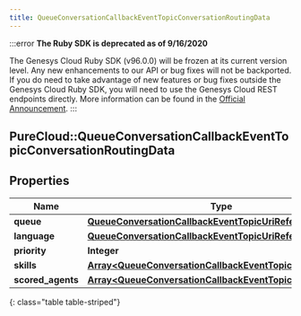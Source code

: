 ```yaml
---
title: QueueConversationCallbackEventTopicConversationRoutingData
---
```


:::error
**The Ruby SDK is deprecated as of 9/16/2020**

The Genesys Cloud Ruby SDK (v96.0.0) will be frozen at its current version level. Any new enhancements to our API or bug fixes will not be backported. If you do need to take advantage of new features or bug fixes outside the Genesys Cloud Ruby SDK, you will need to use the Genesys Cloud REST endpoints directly. More information can be found in the [Official Announcement](https://developer.mypurecloud.com/forum/t/announcement-genesys-cloud-ruby-sdk-end-of-life/8850).
:::


## PureCloud::QueueConversationCallbackEventTopicConversationRoutingData

## Properties

|Name | Type | Description | Notes|
|------------ | ------------- | ------------- | -------------|
| **queue** | [**QueueConversationCallbackEventTopicUriReference**](QueueConversationCallbackEventTopicUriReference.html) |  | [optional] |
| **language** | [**QueueConversationCallbackEventTopicUriReference**](QueueConversationCallbackEventTopicUriReference.html) |  | [optional] |
| **priority** | **Integer** |  | [optional] |
| **skills** | [**Array&lt;QueueConversationCallbackEventTopicUriReference&gt;**](QueueConversationCallbackEventTopicUriReference.html) |  | [optional] |
| **scored_agents** | [**Array&lt;QueueConversationCallbackEventTopicScoredAgent&gt;**](QueueConversationCallbackEventTopicScoredAgent.html) |  | [optional] |
{: class="table table-striped"}


